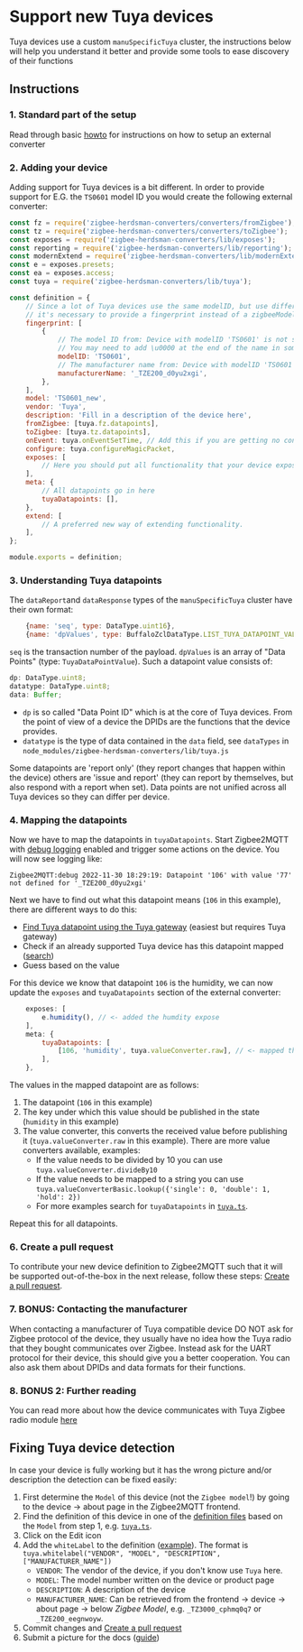 # Support new Tuya devices

Tuya devices use a custom `manuSpecificTuya` cluster, the instructions below will help you understand it better and provide some tools to ease discovery of their functions

## Instructions

### 1. Standard part of the setup

Read through basic [howto](./01_support_new_devices.md) for instructions on how to setup an external converter

### 2. Adding your device

Adding support for Tuya devices is a bit different. In order to provide support for E.G. the `TS0601` model ID you would create the following external converter:

```js
const fz = require('zigbee-herdsman-converters/converters/fromZigbee');
const tz = require('zigbee-herdsman-converters/converters/toZigbee');
const exposes = require('zigbee-herdsman-converters/lib/exposes');
const reporting = require('zigbee-herdsman-converters/lib/reporting');
const modernExtend = require('zigbee-herdsman-converters/lib/modernExtend');
const e = exposes.presets;
const ea = exposes.access;
const tuya = require('zigbee-herdsman-converters/lib/tuya');

const definition = {
    // Since a lot of Tuya devices use the same modelID, but use different datapoints
    // it's necessary to provide a fingerprint instead of a zigbeeModel
    fingerprint: [
        {
            // The model ID from: Device with modelID 'TS0601' is not supported
            // You may need to add \u0000 at the end of the name in some cases
            modelID: 'TS0601',
            // The manufacturer name from: Device with modelID 'TS0601' is not supported.
            manufacturerName: '_TZE200_d0yu2xgi',
        },
    ],
    model: 'TS0601_new',
    vendor: 'Tuya',
    description: 'Fill in a description of the device here',
    fromZigbee: [tuya.fz.datapoints],
    toZigbee: [tuya.tz.datapoints],
    onEvent: tuya.onEventSetTime, // Add this if you are getting no converter for 'commandMcuSyncTime'
    configure: tuya.configureMagicPacket,
    exposes: [
        // Here you should put all functionality that your device exposes
    ],
    meta: {
        // All datapoints go in here
        tuyaDatapoints: [],
    },
    extend: [
        // A preferred new way of extending functionality.
    ],
};

module.exports = definition;
```

### 3. Understanding Tuya datapoints

The `dataReport`and `dataResponse` types of the `manuSpecificTuya` cluster have their own format:

```js
    {name: 'seq', type: DataType.uint16},
    {name: 'dpValues', type: BuffaloZclDataType.LIST_TUYA_DATAPOINT_VALUES},
```

`seq` is the transaction number of the payload. `dpValues` is an array of "Data Points" (type: `TuyaDataPointValue`). Such a datapoint value consists of:

```js
dp: DataType.uint8;
datatype: DataType.uint8;
data: Buffer;
```

- `dp` is so called "Data Point ID" which is at the core of Tuya devices. From the point of view of a device the DPIDs are the functions that the device provides.
- `datatype` is the type of data contained in the `data` field, see `dataTypes` in `node_modules/zigbee-herdsman-converters/lib/tuya.js`

Some datapoints are 'report only' (they report changes that happen within the device) others are 'issue and report' (they can report by themselves, but also respond with a report when set). Data points are not unified across all Tuya devices so they can differ per device.

### 4. Mapping the datapoints

Now we have to map the datapoints in `tuyaDatapoints`. Start Zigbee2MQTT with [debug logging](../../guide/configuration/logging.md#debugging) enabled and trigger some actions on the device. You will now see logging like:

```
Zigbee2MQTT:debug 2022-11-30 18:29:19: Datapoint '106' with value '77' not defined for '_TZE200_d0yu2xgi'
```

Next we have to find out what this datapoint means (`106` in this example), there are different ways to do this:

- [Find Tuya datapoint using the Tuya gateway](./03_find_tuya_data_points.md) (easiest but requires Tuya gateway)
- Check if an already supported Tuya device has this datapoint mapped ([search](https://github.com/Koenkk/zigbee-herdsman-converters/search?q=tuyaDatapoints))
- Guess based on the value

For this device we know that datapoint `106` is the humidity, we can now update the `exposes` and `tuyaDatapoints` section of the external converter:

```js
    exposes: [
        e.humidity(), // <- added the humdity expose
    ],
    meta: {
        tuyaDatapoints: [
            [106, 'humidity', tuya.valueConverter.raw], // <- mapped the datapoint
        ],
    },
```

The values in the mapped datapoint are as follows:

1. The datapoint (`106` in this example)
2. The key under which this value should be published in the state (`humidity` in this example)
3. The value converter, this converts the received value before publishing it (`tuya.valueConverter.raw` in this example). There are more value converters available, examples:
    - If the value needs to be divided by 10 you can use `tuya.valueConverter.divideBy10`
    - If the value needs to be mapped to a string you can use `tuya.valueConverterBasic.lookup({'single': 0, 'double': 1, 'hold': 2})`
    - For more examples search for `tuyaDatapoints` in [`tuya.ts`](https://github.com/Koenkk/zigbee-herdsman-converters/blob/master/src/devices/tuya.ts).

Repeat this for all datapoints.

### 6. Create a pull request

To contribute your new device definition to Zigbee2MQTT such that it will be supported out-of-the-box in the next release, follow these steps: [Create a pull request](./01_support_new_devices.md#4-create-a-pull-request).

### 7. BONUS: Contacting the manufacturer

When contacting a manufacturer of Tuya compatible device DO NOT ask for Zigbee protocol of the device, they usually have no idea how the Tuya radio that they bought communicates over Zigbee. Instead ask for the UART protocol for their device, this should give you a better cooperation. You can also ask them about DPIDs and data formats for their functions.

### 8. BONUS 2: Further reading

You can read more about how the device communicates with Tuya Zigbee radio module [here](https://developer.tuya.com/en/docs/iot/device-development/access-mode-mcu/zigbee-general-solution/tuya-zigbee-module-uart-communication-protocol/tuya-zigbee-module-uart-communication-protocol?id=K9ear5khsqoty)

## Fixing Tuya device detection

In case your device is fully working but it has the wrong picture and/or description the detection can be fixed easily:

1. First determine the `Model` of this device (not the `Zigbee model`!) by going to the device -> about page in the Zigbee2MQTT frontend.
1. Find the definition of this device in one of the [definition files](https://github.com/Koenkk/zigbee-herdsman-converters/tree/master/src/devices) based on the `Model` from step 1, e.g. [`tuya.ts`](https://github.com/Koenkk/zigbee-herdsman-converters/blob/master/src/devices/tuya.ts).
1. Click on the Edit icon
1. Add the `whiteLabel` to the definition ([example](https://github.com/Koenkk/zigbee-herdsman-converters/blob/bfcd02de893edba24879d4b08e467f9ddd98cc2d/src/devices/tuya.ts#L5174)). The format is `tuya.whitelabel("VENDOR", "MODEL", "DESCRIPTION", ["MANUFACTURER_NAME"])`
    - `VENDOR`: The vendor of the device, if you don't know use `Tuya` here.
    - `MODEL`: The model number written on the device or product page
    - `DESCRIPTION`: A description of the device
    - `MANUFACTURER_NAME`: Can be retrieved from the frontend -> device -> about page -> below _Zigbee Model_, e.g. `_TZ3000_cphmq0q7` or `_TZE200_eegnwoyw`.
1. Commit changes and [Create a pull request](./01_support_new_devices.md#4-create-a-pull-request)
1. Submit a picture for the docs ([guide](./01_support_new_devices.md#5-add-device-picture-to-zigbee2mqttio-documentation))
